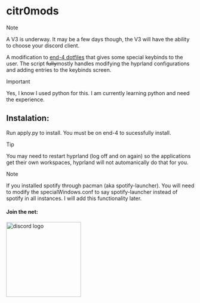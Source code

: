 # citr0mods
> [!NOTE]
> A V3 is underway. It may be a few days though, the V3 will have the ability to choose your discord client.

A modification to [end-4 dotfiles](https://github.com/end-4/dots-hyprland/) that gives some special keybinds to the user. The script ~~fully~~mostly handles modifying the hyprland configurations and adding entries to the keybinds screen.

> [!IMPORTANT]
> Yes, I know I used python for this. I am currently learning python and need the experience.

## Instalation:
Run apply.py to install. You must be on end-4 to sucessfully install.

> [!TIP]
> You may need to restart hyprland (log off and on again) so the applications get their own workspaces, hyprland will not automanically do that for you.

> [!NOTE]
> If you installed spotify through pacman (aka spotify-launcher). You will need to modify the specialWindows.conf to say spotify-launcher instead of spotify in all instances. I will add this functionality later.


#### Join the net:
<a href="https://discord.gg/KVkjjswV2u"><img src="https://img.shields.io/badge/-Discord-5865F2?style=flat&logo=discord&logoColor=fff" width="200" alt="discord logo"/> </a>

